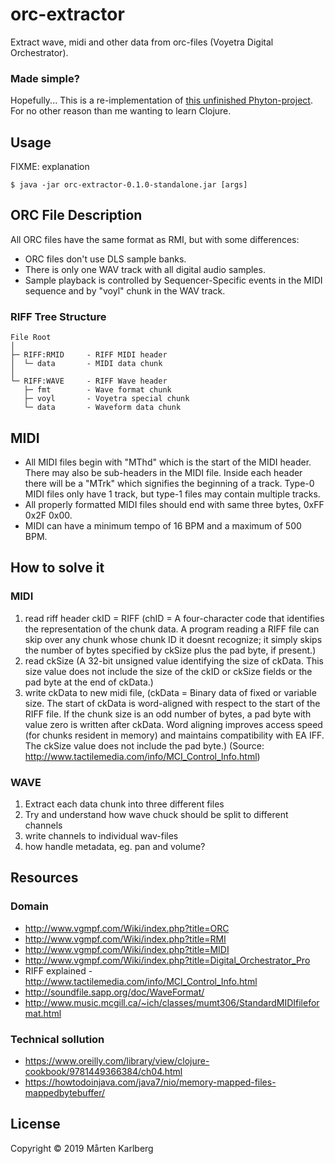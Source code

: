 # orc-extractor
Extract wave, midi and other data from orc-files (Voyetra Digital Orchestrator).

### Made simple?
Hopefully... This is a re-implementation of [this unfinished Phyton-project](https://github.com/Brygghuset/orc-extractor). For no other reason than me wanting to learn Clojure.

## Usage

FIXME: explanation

    $ java -jar orc-extractor-0.1.0-standalone.jar [args]

## ORC File Description
All ORC files have the same format as RMI, but with some differences:
* ORC files don't use DLS sample banks.
* There is only one WAV track with all digital audio samples.
* Sample playback is controlled by Sequencer-Specific events in the MIDI sequence and by "voyl" chunk in the WAV track.

### RIFF Tree Structure
~~~
File Root
│
├─ RIFF:RMID     - RIFF MIDI header
│  └─ data       - MIDI data chunk
│
└─ RIFF:WAVE     - RIFF Wave header
   ├─ fmt        - Wave format chunk
   ├─ voyl       - Voyetra special chunk
   └─ data       - Waveform data chunk
~~~

## MIDI
* All MIDI files begin with "MThd" which is the start of the MIDI header. There may also be sub-headers in the MIDI file. Inside each header there will be a "MTrk" which signifies the beginning of a track. Type-0 MIDI files only have 1 track, but type-1 files may contain multiple tracks.
* All properly formatted MIDI files should end with same three bytes, 0xFF 0x2F 0x00.
* MIDI can have a minimum tempo of 16 BPM and a maximum of 500 BPM.

## How to solve it

### MIDI
1. read riff header ckID = RIFF (chID = A four-character code that identifies the representation of the chunk data. A program reading a RIFF file can skip over any chunk whose chunk ID it doesnt recognize; it simply skips the number of bytes specified by ckSize plus the pad byte, if present.)
2. read ckSize (A 32-bit unsigned value identifying the size of ckData. This size value does not include the size of the ckID or ckSize fields or the pad byte at the end of ckData.)
3. write ckData to new midi file, (ckData = Binary data of fixed or variable size. The start of ckData is word-aligned with respect to the start of the RIFF file. If the chunk size is an odd number of bytes, a pad byte with value zero is written after ckData. Word aligning improves access speed (for chunks resident in memory) and maintains compatibility with EA IFF. The ckSize value does not include the pad byte.)
(Source: http://www.tactilemedia.com/info/MCI_Control_Info.html)

### WAVE
1. Extract each data chunk into three different files
2. Try and understand how wave chuck should be split to different channels
3. write channels to individual wav-files
4. how handle metadata, eg. pan and volume?

## Resources

### Domain
* http://www.vgmpf.com/Wiki/index.php?title=ORC
* http://www.vgmpf.com/Wiki/index.php?title=RMI
* http://www.vgmpf.com/Wiki/index.php?title=MIDI
* http://www.vgmpf.com/Wiki/index.php?title=Digital_Orchestrator_Pro
* RIFF explained - http://www.tactilemedia.com/info/MCI_Control_Info.html
* http://soundfile.sapp.org/doc/WaveFormat/
* http://www.music.mcgill.ca/~ich/classes/mumt306/StandardMIDIfileformat.html

### Technical sollution
* https://www.oreilly.com/library/view/clojure-cookbook/9781449366384/ch04.html
* https://howtodoinjava.com/java7/nio/memory-mapped-files-mappedbytebuffer/

## License

Copyright © 2019 Mårten Karlberg
